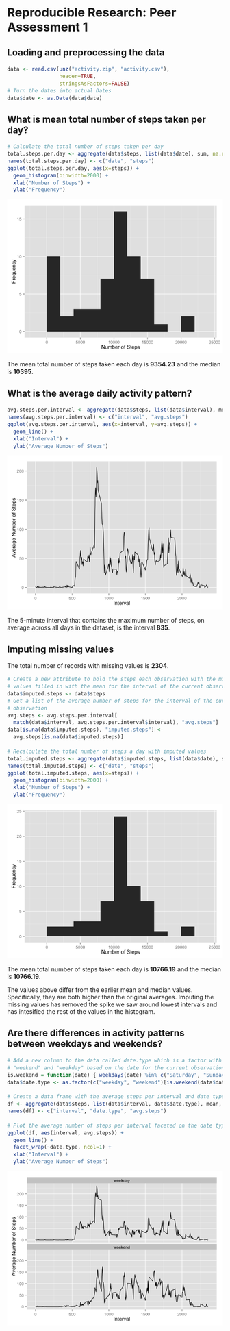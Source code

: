 # Reproducible Research: Peer Assessment 1



## Loading and preprocessing the data


```r
data <- read.csv(unz("activity.zip", "activity.csv"), 
                 header=TRUE, 
                 stringsAsFactors=FALSE)
# Turn the dates into actual Dates
data$date <- as.Date(data$date)
```

## What is mean total number of steps taken per day?


```r
# Calculate the total number of steps taken per day
total.steps.per.day <- aggregate(data$steps, list(data$date), sum, na.rm = TRUE)
names(total.steps.per.day) <- c("date", "steps")
ggplot(total.steps.per.day, aes(x=steps)) + 
  geom_histogram(binwidth=2000) +
  xlab("Number of Steps") +
  ylab("Frequency")
```

![](PA1_template_files/figure-html/unnamed-chunk-3-1.png) 

The mean total number of steps taken each day is __9354.23__ and the median is __10395__.

## What is the average daily activity pattern?


```r
avg.steps.per.interval <- aggregate(data$steps, list(data$interval), mean, na.rm = TRUE)
names(avg.steps.per.interval) <- c("interval", "avg.steps")
ggplot(avg.steps.per.interval, aes(x=interval, y=avg.steps)) + 
  geom_line() +
  xlab("Interval") +
  ylab("Average Number of Steps")
```

![](PA1_template_files/figure-html/unnamed-chunk-4-1.png) 

The 5-minute interval that contains the maximum number of steps, on average across all days in the dataset, is the interval __835__.

## Imputing missing values

The total number of records with missing values is __2304__.


```r
# Create a new attribute to hold the steps each observation with the missing 
# values filled in with the mean for the interval of the current observation
data$imputed.steps <- data$steps
# Get a list of the average number of steps for the interval of the current 
# observation
avg.steps <- avg.steps.per.interval[
  match(data$interval, avg.steps.per.interval$interval), "avg.steps"]
data[is.na(data$imputed.steps), "imputed.steps"] <- 
  avg.steps[is.na(data$imputed.steps)]

# Recalculate the total number of steps a day with imputed values
total.imputed.steps <- aggregate(data$imputed.steps, list(data$date), sum)
names(total.imputed.steps) <- c("date", "steps")
ggplot(total.imputed.steps, aes(x=steps)) +
  geom_histogram(binwidth=2000) +
  xlab("Number of Steps") +
  ylab("Frequency")
```

![](PA1_template_files/figure-html/unnamed-chunk-5-1.png) 

The mean total number of steps taken each day is __10766.19__ and the median is __10766.19__.

The values above differ from the earlier mean and median values. Specifically, they are both higher than the original averages. Imputing the missing values has removed the spike we saw around lowest intervals and has intesified the rest of the values in the histogram.

## Are there differences in activity patterns between weekdays and weekends?


```r
# Add a new column to the data called date.type which is a factor with values
# "weekend" and "weekday" based on the date for the current observation.
is.weekend = function(date) { weekdays(date) %in% c("Saturday", "Sunday") }
data$date.type <- as.factor(c("weekday", "weekend")[is.weekend(data$date) + 1])

# Create a data frame with the average steps per interval and date type
df <- aggregate(data$steps, list(data$interval, data$date.type), mean, na.rm=TRUE)
names(df) <- c("interval", "date.type", "avg.steps")

# Plot the average number of steps per interval faceted on the date type
ggplot(df, aes(interval, avg.steps)) + 
  geom_line() + 
  facet_wrap(~date.type, ncol=1) +
  xlab("Interval") +
  ylab("Average Number of Steps")
```

![](PA1_template_files/figure-html/unnamed-chunk-6-1.png) 
